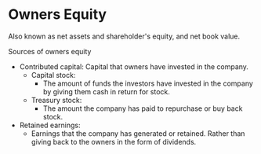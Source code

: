 
# Owners Equity

Also known as net assets and shareholder's equity, and net book value.

Sources of owners equity
* Contributed capital: Capital that owners have invested in the company.
  * Capital stock:
    * The amount of funds the investors have invested in the company by giving them cash in return for stock.
  * Treasury stock: 
    * The amount the company has paid to repurchase or buy back stock.
* Retained earnings: 
  * Earnings that the company has generated or retained. Rather than giving back to the owners in the form of dividends.